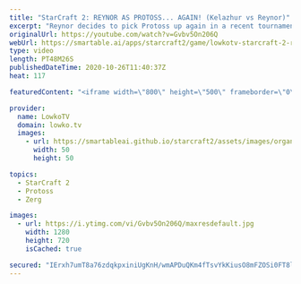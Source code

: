 ```yaml
---
title: "StarCraft 2: REYNOR AS PROTOSS... AGAIN! (Kelazhur vs Reynor)"
excerpt: "Reynor decides to pick Protoss up again in a recent tournament. In this video I cast a best-of-3 series at the professional level of StarCraft 2 between Kelazhur and Reynor, a Terran versus Protoss.  Become a YouTube member: https://lowko.tv/join Support my work on Patreon: http://www.patreon.com/lowkotv"
originalUrl: https://youtube.com/watch?v=Gvbv5On206Q
webUrl: https://smartable.ai/apps/starcraft2/game/lowkotv-starcraft-2-reynor-as-protoss-again-kelazhur-vs-reynor/
type: video
length: PT48M26S
publishedDateTime: 2020-10-26T11:40:37Z
heat: 117

featuredContent: "<iframe width=\"800\" height=\"500\" frameborder=\"0\" src=\"https://www.youtube.com/embed/Gvbv5On206Q\" allow=\"accelerometer; autoplay; encrypted-media; gyroscope; picture-in-picture\" allowfullscreen></iframe>"

provider:
  name: LowkoTV
  domain: lowko.tv
  images:
    - url: https://smartableai.github.io/starcraft2/assets/images/organizations/lowko.tv-50x50.jpg
      width: 50
      height: 50

topics:
  - StarCraft 2
  - Protoss
  - Zerg

images:
  - url: https://i.ytimg.com/vi/Gvbv5On206Q/maxresdefault.jpg
    width: 1280
    height: 720
    isCached: true

secured: "IErxh7umT8a76zdqkpxiniUgKnH/wmAPDuQKm4fTsvYkKiusO8mFZOSi0FT8lv/EhIejrf0NJfkaIJbQbPvmmX2f4oxI3sVlKLslmqUlM6o3k5omQTSv78j7+lfWW5DEXHNQFKSrutMap2Z3V69idcVNACR9TvQGWAZK2W7ZtwJZHsFn6wOnxlA/uXnfH+jqHHeAEF/Pq37hKFUdjZ3yYyc+5RnOyS8nVHFniaHbjHjSLgP45sP4yUgbv6Le2uR+OEIpXvbjY7sKhN0g/L7dkpu/tPwFDi2pVlVLWiPoN7mFFg46/DXLLQJvN8224u32M5sahwHzJouPoDQTyAYOAV348/veuRotkCFYk1RSosBOwNOBp8ceo+8nBf39MXCiaRNzzr18AyxBfG8pexGR3NI11Z9VeKYG58XfJ+7ZeNk=;oqfIi0O9v4lliJgC9NVTyQ=="
---
```


